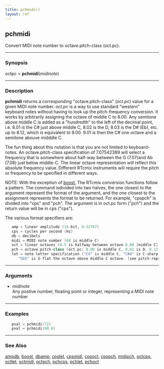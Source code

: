```yaml
---
title: pchmidi()
layout: ref
---
```


## pchmidi

Convert MIDI note number to octave.pitch-class (oct.pc).

-----

### Synopsis

octpc = **pchmidi**(*midinote*)

-----

### Description

**pchmidi** returns a corresponding "octave.pitch-class" (*oct.pc*)
value for a given MIDI note number. *oct.pc* is a way to use standard
"western" keyboard notes without having to look up the pitch-frequency
conversion. It works by arbitrarily assigning the octave of middle C to
8.00. Any semitone above middle C is added as a "hundredth" to the left
of the decimal point, i.e. 8.01 is the C\# just above middle C, 8.02 is
the D, 8.03 is the D\# (Eb), etc. up to 8.12, which is equivalent to
9.00. 9.01 is then the C\# one octave and a semitone abouve midddle C.

The fun thing about this notation is that you are not limited to
keyboard-notes. An octave.pitch-class specification of 7.07542389 will
select a frequency that is somewhere about half-way between the G
(7.07)and Ab (7.08) just below middle-C. The linear octave
representation will reflect this absolute frequency value. Different
RTcmix instruments will require the pitch or frequency to be specified
in different ways.

NOTE: With the exception of [boost](boost.html), The RTcmix conversion
functions follow a pattern. The command isdivided into two halves, the
one closest to the argument represent the format of the argument, and
the one closest to the assignment represents the format to be returned.
For example, "cpspch" is divided into "cps" and "pch". The argument is
in oct.pc form ("pch") and the return value will be in cps ("cps").

The various format specifiers are:

```cpp
   amp = linear amplitude (16-bit, 0-32767)
   cps = cycles per second (Hz)
   db = decibels
   midi = MIDI note number (60 is middle C)
   oct = linear octaves (8.5 is halfway between octave 8.00 [middle C] and 9.00)
   pch = octave.pitch-class (oct.pc; 8.00 is middle C, 8.02 is D, 8.12 = 9.00 = C above middle C)
   let = note-letter specification ("C4" is middle C, "C#4" is C-sharp above middle C,
      "Gb5" is G-flat the octave above middle C octave. [see pitch-reps for more info])
```

-----

### Arguments

  - *midinote*  
    Any postive number, floating point or integer, representing a MIDI
    note number

-----

### Examples

```cpp
   pval = pchmidi(72)
   pval = pchmidi(60.0)
```

-----

### See Also

[ampdb](ampdb.html), [boost](boost.html), [dbamp](dbamp.html),
[cpslet](cpslet.html), [cpsmidi](cpsmidi.html), [cpsoct](cpsoct.html),
[cpspch](cpspch.html), [midipch](midipch.html), [octcps](octcps.html),
[octlet](octlet.html), [octmidi](octmidi.html), [octpch](octpch.html),
[pchcps](pchcps.html), [pchlet](pchlet.html), [pchoct](pchoct.html)
